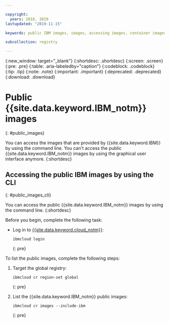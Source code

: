 ```yaml
---

copyright:
  years: 2018, 2019
lastupdated: "2019-11-15"

keywords: public IBM images, images, accessing images, container images, public images,

subcollection: registry

---
```


{:new_window: target="_blank"}
{:shortdesc: .shortdesc}
{:screen: .screen}
{:pre: .pre}
{:table: .aria-labeledby="caption"}
{:codeblock: .codeblock}
{:tip: .tip}
{:note: .note}
{:important: .important}
{:deprecated: .deprecated}
{:download: .download}

# Public {{site.data.keyword.IBM_notm}} images
{: #public_images}

You can access the images that are provided by {{site.data.keyword.IBM}} by using the command line. You can't access the public {{site.data.keyword.IBM_notm}} images by using the graphical user interface anymore.
{:shortdesc}

## Accessing the public IBM images by using the CLI
{: #public_images_cli}

You can access the public {{site.data.keyword.IBM_notm}} images by using the command line.
{:shortdesc}

Before you begin, complete the following task:

- Log in to [{{site.data.keyword.cloud_notm}}](/docs/cli/reference/ibmcloud?topic=cloud-cli-ibmcloud_cli#ibmcloud_login):

  ```
  ibmcloud login
  ```
  {: pre}

To list the public images, complete the following steps:

1. Target the global registry:

   ```
   ibmcloud cr region-set global
   ```
   {: pre}

2. List the {{site.data.keyword.IBM_notm}} public images:

   ```
   ibmcloud cr images --include-ibm
   ```
   {: pre}
